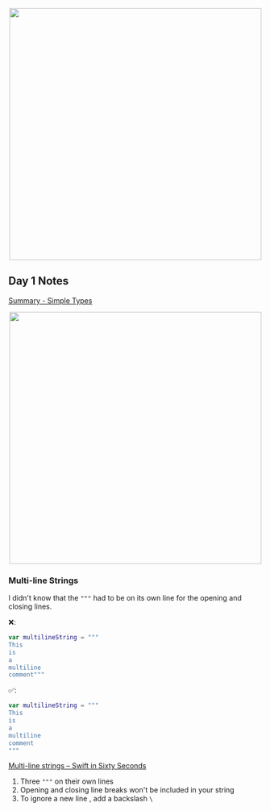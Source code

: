 <p align="center"><img src="https://github.com/neilhiddink/100DaysOfSwift/blob/master/00.%20Resources/banner.png" width="500"></p>

## Day 1 Notes

[Summary - Simple Types](https://youtu.be/3-6cyNw1Ync)

<p align="center"><img src="https://github.com/neilhiddink/100DaysOfSwift/blob/master/01.%20Days%201-12/Day%201/Tests/00.%20Day%201%20Progress%202-1-19.png" width="500"></p>

### Multi-line Strings

I didn't know that the `"""` had to be on its own line for the opening and closing lines.

❌:
```swift
var multilineString = """
This
is
a
multiline
comment"""
```

✅:
```swift
var multilineString = """
This
is
a
multiline
comment
"""
```

[Multi-line strings – Swift in Sixty Seconds](https://youtu.be/Ppl-8E1YgRU)

1. Three `"""` on their own lines
2. Opening and closing line breaks won't be included in your string
3. To ignore a new line , add a backslash `\`

